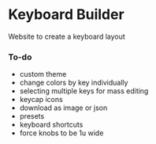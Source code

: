 # Keyboard Builder

Website to create a keyboard layout

### To-do

- custom theme
- change colors by key individually
- selecting multiple keys for mass editing
- keycap icons
- download as image or json
- presets
- keyboard shortcuts
- force knobs to be 1u wide

